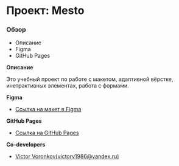 # Проект: Mesto

### Обзор
* Описание
* Figma
* GitHub Pages

**Описание**

Это учебный проект по работе с макетом, адаптивной вёрстке, инетрактивных элементах, работа с формами.

**Figma**

* [Ссылка на макет в Figma](https://www.figma.com/file/2cn9N9jSkmxD84oJik7xL7/JavaScript.-Sprint-4?node-id=0%3A1)

**GitHub Pages**

* [Ссылка на GitHub Pages](https://akosobutskaya.github.io/mesto-project/)

**Co-developers**

* [Victor Voronkov(victorv1986@yandex.ru)](https://github.com/VictorV77)

